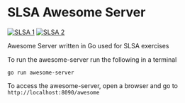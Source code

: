 # SLSA Awesome Server
[![SLSA 1](https://slsa.dev/images/gh-badge-level1.svg)](https://slsa.dev)
[![SLSA 2](https://slsa.dev/images/gh-badge-level2.svg)](https://slsa.dev)

Awesome Server written in Go used for SLSA exercises

To run the awesome-server run the following in a terminal

```
go run awesome-server
```

To access the awesome-server, open a browser and go to `http://localhost:8090/awesome`
